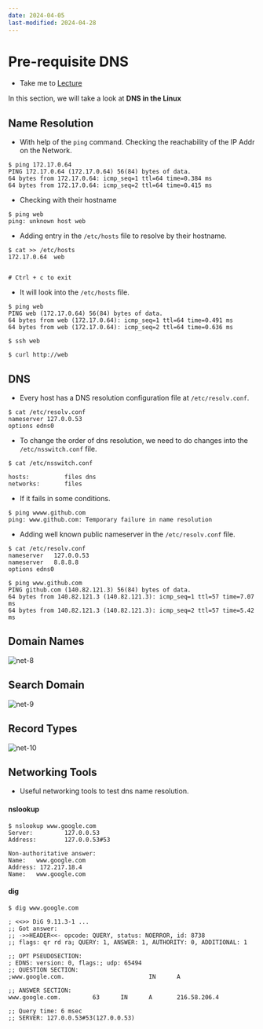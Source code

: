 ```yaml
---
date: 2024-04-05
last-modified: 2024-04-28
---
```

# Pre-requisite DNS

  - Take me to [Lecture](https://kodekloud.com/topic/prerequsite-dns/)

In this section, we will take a look at **DNS in the Linux**

## Name Resolution 

- With help of the `ping` command. Checking the reachability of the IP Addr on the Network.

```
$ ping 172.17.0.64
PING 172.17.0.64 (172.17.0.64) 56(84) bytes of data.
64 bytes from 172.17.0.64: icmp_seq=1 ttl=64 time=0.384 ms
64 bytes from 172.17.0.64: icmp_seq=2 ttl=64 time=0.415 ms

```
- Checking with their hostname

```
$ ping web
ping: unknown host web

```
- Adding entry in the `/etc/hosts` file to resolve by their hostname.

```
$ cat >> /etc/hosts
172.17.0.64  web


# Ctrl + c to exit
```
- It will look into the `/etc/hosts` file.

```
$ ping web
PING web (172.17.0.64) 56(84) bytes of data.
64 bytes from web (172.17.0.64): icmp_seq=1 ttl=64 time=0.491 ms
64 bytes from web (172.17.0.64): icmp_seq=2 ttl=64 time=0.636 ms

$ ssh web

$ curl http://web
```

## DNS

- Every host has a DNS resolution configuration file at `/etc/resolv.conf`.

```
$ cat /etc/resolv.conf
nameserver 127.0.0.53
options edns0
```

- To change the order of dns resolution, we need to do changes into the `/etc/nsswitch.conf` file.

```
$ cat /etc/nsswitch.conf

hosts:          files dns
networks:       files

```

- If it fails in some conditions.

```
$ ping wwww.github.com
ping: www.github.com: Temporary failure in name resolution

```

- Adding well known public nameserver in the `/etc/resolv.conf` file.

```
$ cat /etc/resolv.conf
nameserver   127.0.0.53
nameserver   8.8.8.8
options edns0
``` 
```
$ ping www.github.com
PING github.com (140.82.121.3) 56(84) bytes of data.
64 bytes from 140.82.121.3 (140.82.121.3): icmp_seq=1 ttl=57 time=7.07 ms
64 bytes from 140.82.121.3 (140.82.121.3): icmp_seq=2 ttl=57 time=5.42 ms

```

## Domain Names

![net-8](net8.PNG)

## Search Domain

![net-9](net9.PNG)

## Record Types

![net-10](net10.PNG)

## Networking Tools

- Useful networking tools to test dns name resolution.

#### nslookup 

```
$ nslookup www.google.com
Server:         127.0.0.53
Address:        127.0.0.53#53

Non-authoritative answer:
Name:   www.google.com
Address: 172.217.18.4
Name:   www.google.com
```

#### dig

```
$ dig www.google.com

; <<>> DiG 9.11.3-1 ...
;; Got answer:
;; ->>HEADER<<- opcode: QUERY, status: NOERROR, id: 8738
;; flags: qr rd ra; QUERY: 1, ANSWER: 1, AUTHORITY: 0, ADDITIONAL: 1

;; OPT PSEUDOSECTION:
; EDNS: version: 0, flags:; udp: 65494
;; QUESTION SECTION:
;www.google.com.                        IN      A

;; ANSWER SECTION:
www.google.com.         63      IN      A       216.58.206.4

;; Query time: 6 msec
;; SERVER: 127.0.0.53#53(127.0.0.53)
```

